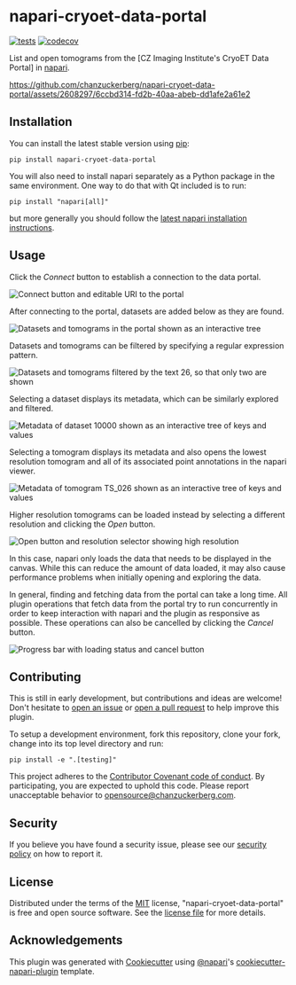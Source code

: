 # napari-cryoet-data-portal

[![tests](https://github.com/chanzuckerberg/napari-cryoet-data-portal/workflows/tests/badge.svg)](https://github.com/chanzuckerberg/napari-cryoet-data-portal/actions)
[![codecov](https://codecov.io/gh/chanzuckerberg/napari-cryoet-data-portal/branch/main/graph/badge.svg)](https://codecov.io/gh/chanzuckerberg/napari-cryoet-data-portal)

List and open tomograms from the [CZ Imaging Institute's CryoET Data Portal] in [napari].

https://github.com/chanzuckerberg/napari-cryoet-data-portal/assets/2608297/6ccbd314-fd2b-40aa-abeb-dd1afe2a61e2

## Installation

You can install the latest stable version using [pip]:

    pip install napari-cryoet-data-portal

You will also need to install napari separately as a Python package in the same environment.
One way to do that with Qt included is to run:

    pip install "napari[all]"

but more generally you should follow the [latest napari installation instructions].

## Usage

Click the *Connect* button to establish a connection to the data portal.

![Connect button and editable URI to the portal](https://github.com/chanzuckerberg/napari-cryoet-data-portal/assets/2608297/1bc5ecba-daf6-4a14-83a5-332ea5625604)

After connecting to the portal, datasets are added below as they are found.

![Datasets and tomograms in the portal shown as an interactive tree](https://github.com/chanzuckerberg/napari-cryoet-data-portal/assets/2608297/7af78e00-bbba-4c5b-a286-fb865ca8cff0)

Datasets and tomograms can be filtered by specifying a regular expression pattern.

![Datasets and tomograms filtered by the text 26, so that only two are shown](https://github.com/chanzuckerberg/napari-cryoet-data-portal/assets/2608297/96a57f4c-290e-4932-aa2d-95d13edd2d8c)

Selecting a dataset displays its metadata, which can be similarly explored and filtered.

![Metadata of dataset 10000 shown as an interactive tree of keys and values](https://github.com/chanzuckerberg/napari-cryoet-data-portal/assets/2608297/b230720a-9083-4e35-a9db-44071c979fcc)

Selecting a tomogram displays its metadata and also opens the lowest resolution tomogram and all of its associated point annotations in the napari viewer.

![Metadata of tomogram TS_026 shown as an interactive tree of keys and values](https://github.com/chanzuckerberg/napari-cryoet-data-portal/assets/2608297/386b3116-ba16-4f5d-840d-4eafa3dc62b0)

Higher resolution tomograms can be loaded instead by selecting a different resolution and clicking the *Open* button.

![Open button and resolution selector showing high resolution](https://github.com/chanzuckerberg/napari-cryoet-data-portal/assets/2608297/4e5ccb1c-209e-4690-8375-e87cc242abbc)

In this case, napari only loads the data that needs to be displayed in the canvas.
While this can reduce the amount of data loaded, it may also cause performance problems when initially opening and exploring the data.

In general, finding and fetching data from the portal can take a long time.
All plugin operations that fetch data from the portal try to run concurrently in order to keep interaction with napari and the plugin as responsive as possible.
These operations can also be cancelled by clicking the *Cancel* button.

![Progress bar with loading status and cancel button](https://github.com/chanzuckerberg/napari-cryoet-data-portal/assets/2608297/2dc316ae-5231-4159-bc93-785548dbf6a5)

## Contributing

This is still in early development, but contributions and ideas are welcome!
Don't hesitate to [open an issue] or [open a pull request] to help improve this plugin.

To setup a development environment, fork this repository, clone your fork, change into its top level directory and run:

    pip install -e ".[testing]"

This project adheres to the [Contributor Covenant code of conduct].
By participating, you are expected to uphold this code.
Please report unacceptable behavior to opensource@chanzuckerberg.com.

## Security

If you believe you have found a security issue, please see our [security policy] on how to report it.

## License

Distributed under the terms of the [MIT] license, "napari-cryoet-data-portal" is free and open source software. See the [license file] for more details.

## Acknowledgements

This plugin was generated with [Cookiecutter] using [@napari]'s [cookiecutter-napari-plugin] template.


[napari]: https://github.com/napari/napari
[@napari]: https://github.com/napari
[CZII CryoET Data Portal]: https://chanzuckerberg.github.io/cryoet-data-portal
[pip]: https://pypi.org/project/pip/
[Cookiecutter]: https://github.com/audreyr/cookiecutter
[cookiecutter-napari-plugin]: https://github.com/napari/cookiecutter-napari-plugin
[MIT]: http://opensource.org/licenses/MIT
[security policy]: /SECURITY.md
[license file]: /LICENSE
[Contributor Covenant code of conduct]: https://github.com/chanzuckerberg/.github/tree/master/CODE_OF_CONDUCT.md
[open an issue]: https://github.com/chanzuckerberg/napari-cryoet-data-portal/issues
[open a pull request]: https://github.com/chanzuckerberg/napari-cryoet-data-portal/pulls
[latest napari installation instructions]: https://napari.org/stable/tutorials/fundamentals/installation.html#install-as-python-package-recommended
